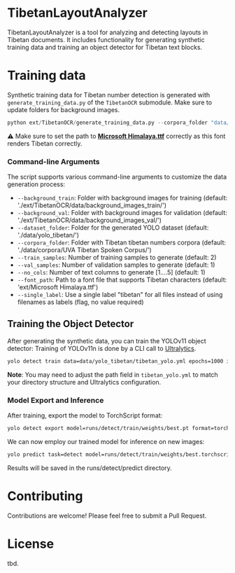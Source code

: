 # TibetanLayoutAnalyzer
TibetanLayoutAnalyzer is a tool for analyzing and detecting layouts in Tibetan documents. It includes functionality for generating synthetic training data and training an object detector for Tibetan text blocks.


# Training data
Synthetic training data for Tibetan number detection is generated with `generate_training_data.py` of the `TibetanOCR` submodule. Make sure to update folders for background images.

```python
python ext/TibetanOCR/generate_training_data.py --corpora_folder "data/tibetan numbers/corpora" --background_train "data/tibetan numbers/bg_train" --background_val "data/tibetan numbers/bg_val" --font_path="ext/Microsoft Himalaya.ttf"
```

⚠️ Make sure to set the path to **[Microsoft Himalaya.ttf](https://legionfonts.com/fonts/microsoft-himalaya)** correctly as this font renders Tibetan correctly.


### Command-line Arguments

The script supports various command-line arguments to customize the data generation process:

- `--background_train`: Folder with background images for training (default: './ext/TibetanOCR/data/background_images_train/')
- `--background_val`: Folder with background images for validation (default: './ext/TibetanOCR/data/background_images_val/')
- `--dataset_folder`: Folder for the generated YOLO dataset (default: './data/yolo_tibetan/')
- `--corpora_folder`: Folder with Tibetan tibetan numbers corpora (default: './data/corpora/UVA Tibetan Spoken Corpus/')
- `--train_samples`: Number of training samples to generate (default: 2)
- `--val_samples`: Number of validation samples to generate (default: 1)
- `--no_cols`: Number of text columns to generate [1....5] (default: 1)
- `--font_path`: Path to a font file that supports Tibetan characters (default: 'ext/Microsoft Himalaya.ttf')
- `--single_label`: Use a single label "tibetan" for all files instead of using filenames as labels (flag, no value required)


## Training the Object Detector
After generating the synthetic data, you can train the YOLOv11 object detector: Training of YOLOv11n is done by a CLI call to [Ultralytics](https://docs.ultralytics.com/usage/cli/#train). 

```bash
yolo detect train data=data/yolo_tibetan/tibetan_yolo.yml epochs=1000 imgsz=1024
```

**Note**: You may need to adjust the path field in `tibetan_yolo.yml` to match your directory structure and Ultralytics configuration.

### Model Export and Inference

After training, export the model to TorchScript format:

```bash
yolo detect export model=runs/detect/train/weights/best.pt format=torchscript
```

We can now employ our trained model for inference on new images:

```bash
yolo predict task=detect model=runs/detect/train/weights/best.torchscript imgsz=1024 source=path/to/your/images/*.jpg
```

Results will be saved in the runs/detect/predict directory.

# Contributing
Contributions are welcome! Please feel free to submit a Pull Request.

# License
tbd.